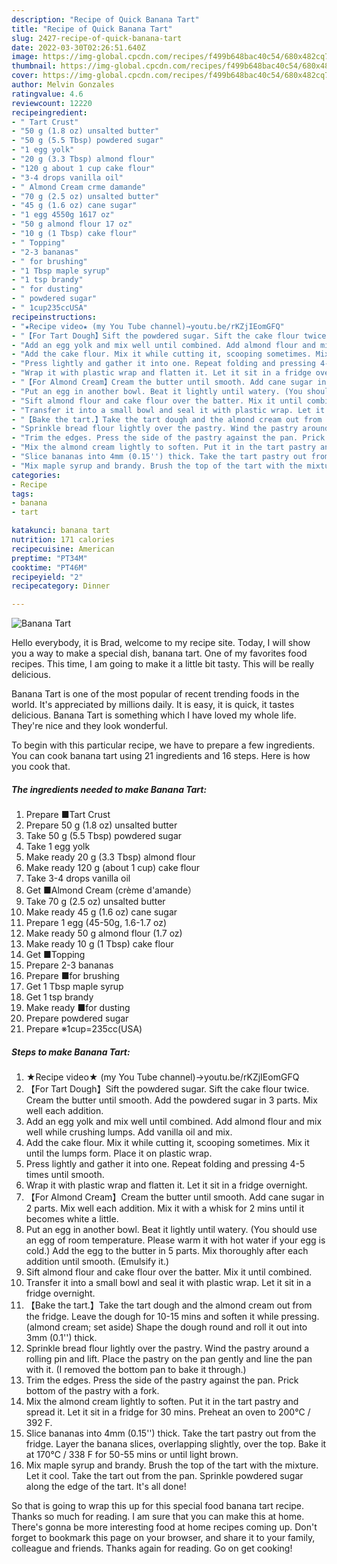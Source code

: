 ```yaml
---
description: "Recipe of Quick Banana Tart"
title: "Recipe of Quick Banana Tart"
slug: 2427-recipe-of-quick-banana-tart
date: 2022-03-30T02:26:51.640Z
image: https://img-global.cpcdn.com/recipes/f499b648bac40c54/680x482cq70/banana-tart-recipe-main-photo.jpg
thumbnail: https://img-global.cpcdn.com/recipes/f499b648bac40c54/680x482cq70/banana-tart-recipe-main-photo.jpg
cover: https://img-global.cpcdn.com/recipes/f499b648bac40c54/680x482cq70/banana-tart-recipe-main-photo.jpg
author: Melvin Gonzales
ratingvalue: 4.6
reviewcount: 12220
recipeingredient:
- " Tart Crust"
- "50 g (1.8 oz) unsalted butter"
- "50 g (5.5 Tbsp) powdered sugar"
- "1 egg yolk"
- "20 g (3.3 Tbsp) almond flour"
- "120 g about 1 cup cake flour"
- "3-4 drops vanilla oil"
- " Almond Cream crme damande"
- "70 g (2.5 oz) unsalted butter"
- "45 g (1.6 oz) cane sugar"
- "1 egg 4550g 1617 oz"
- "50 g almond flour 17 oz"
- "10 g (1 Tbsp) cake flour"
- " Topping"
- "2-3 bananas"
- " for brushing"
- "1 Tbsp maple syrup"
- "1 tsp brandy"
- " for dusting"
- " powdered sugar"
- " 1cup235ccUSA"
recipeinstructions:
- "★Recipe video★ (my You Tube channel)→youtu.be/rKZjIEomGFQ"
- "【For Tart Dough】Sift the powdered sugar. Sift the cake flour twice. Cream the butter until smooth. Add the powdered sugar in 3 parts. Mix well each addition."
- "Add an egg yolk and mix well until combined. Add almond flour and mix well while crushing lumps. Add vanilla oil and mix."
- "Add the cake flour. Mix it while cutting it, scooping sometimes. Mix it until the lumps form. Place it on plastic wrap."
- "Press lightly and gather it into one. Repeat folding and pressing 4-5 times until smooth."
- "Wrap it with plastic wrap and flatten it. Let it sit in a fridge overnight."
- "【For Almond Cream】Cream the butter until smooth. Add cane sugar in 2 parts. Mix well each addition. Mix it with a whisk for 2 mins until it becomes white a little."
- "Put an egg in another bowl. Beat it lightly until watery. (You should use an egg of room temperature. Please warm it with hot water if your egg is cold.) Add the egg to the butter in 5 parts. Mix thoroughly after each addition until smooth. (Emulsify it.)"
- "Sift almond flour and cake flour over the batter. Mix it until combined."
- "Transfer it into a small bowl and seal it with plastic wrap. Let it sit in a fridge overnight."
- "【Bake the tart.】Take the tart dough and the almond cream out from the fridge. Leave the dough for 10-15 mins and soften it while pressing. (almond cream; set aside) Shape the dough round and roll it out into 3mm (0.1'') thick."
- "Sprinkle bread flour lightly over the pastry. Wind the pastry around a rolling pin and lift. Place the pastry on the pan gently and line the pan with it. (I removed the bottom pan to bake it through.)"
- "Trim the edges. Press the side of the pastry against the pan. Prick bottom of the pastry with a fork."
- "Mix the almond cream lightly to soften. Put it in the tart pastry and spread it. Let it sit in a fridge for 30 mins. Preheat an oven to 200℃ / 392 F."
- "Slice bananas into 4mm (0.15'') thick. Take the tart pastry out from the fridge. Layer the banana slices, overlapping slightly, over the top. Bake it at 170℃ / 338 F for 50-55 mins or until light brown."
- "Mix maple syrup and brandy. Brush the top of the tart with the mixture. Let it cool. Take the tart out from the pan. Sprinkle powdered sugar along the edge of the tart. It's all done!"
categories:
- Recipe
tags:
- banana
- tart

katakunci: banana tart 
nutrition: 171 calories
recipecuisine: American
preptime: "PT34M"
cooktime: "PT46M"
recipeyield: "2"
recipecategory: Dinner

---
```



![Banana Tart](https://img-global.cpcdn.com/recipes/f499b648bac40c54/680x482cq70/banana-tart-recipe-main-photo.jpg)

Hello everybody, it is Brad, welcome to my recipe site. Today, I will show you a way to make a special dish, banana tart. One of my favorites food recipes. This time, I am going to make it a little bit tasty. This will be really delicious.

Banana Tart is one of the most popular of recent trending foods in the world. It's appreciated by millions daily. It is easy, it is quick, it tastes delicious. Banana Tart is something which I have loved my whole life. They're nice and they look wonderful.




To begin with this particular recipe, we have to prepare a few ingredients. You can cook banana tart using 21 ingredients and 16 steps. Here is how you cook that.

<!--inarticleads1-->

##### The ingredients needed to make Banana Tart:

1. Prepare  ■Tart Crust
1. Prepare 50 g (1.8 oz) unsalted butter
1. Take 50 g (5.5 Tbsp) powdered sugar
1. Take 1 egg yolk
1. Make ready 20 g (3.3 Tbsp) almond flour
1. Make ready 120 g (about 1 cup) cake flour
1. Take 3-4 drops vanilla oil
1. Get  ■Almond Cream (crème d'amande）
1. Take 70 g (2.5 oz) unsalted butter
1. Make ready 45 g (1.6 oz) cane sugar
1. Prepare 1 egg (45-50g, 1.6-1.7 oz)
1. Make ready 50 g almond flour (1.7 oz)
1. Make ready 10 g (1 Tbsp) cake flour
1. Get  ■Topping
1. Prepare 2-3 bananas
1. Prepare  ■for brushing
1. Get 1 Tbsp maple syrup
1. Get 1 tsp brandy
1. Make ready  ■for dusting
1. Prepare  powdered sugar
1. Prepare  ※1cup=235cc(USA)




<!--inarticleads2-->

##### Steps to make Banana Tart:

1. ★Recipe video★ (my You Tube channel)→youtu.be/rKZjIEomGFQ
1. 【For Tart Dough】Sift the powdered sugar. Sift the cake flour twice. Cream the butter until smooth. Add the powdered sugar in 3 parts. Mix well each addition.
1. Add an egg yolk and mix well until combined. Add almond flour and mix well while crushing lumps. Add vanilla oil and mix.
1. Add the cake flour. Mix it while cutting it, scooping sometimes. Mix it until the lumps form. Place it on plastic wrap.
1. Press lightly and gather it into one. Repeat folding and pressing 4-5 times until smooth.
1. Wrap it with plastic wrap and flatten it. Let it sit in a fridge overnight.
1. 【For Almond Cream】Cream the butter until smooth. Add cane sugar in 2 parts. Mix well each addition. Mix it with a whisk for 2 mins until it becomes white a little.
1. Put an egg in another bowl. Beat it lightly until watery. (You should use an egg of room temperature. Please warm it with hot water if your egg is cold.) Add the egg to the butter in 5 parts. Mix thoroughly after each addition until smooth. (Emulsify it.)
1. Sift almond flour and cake flour over the batter. Mix it until combined.
1. Transfer it into a small bowl and seal it with plastic wrap. Let it sit in a fridge overnight.
1. 【Bake the tart.】Take the tart dough and the almond cream out from the fridge. Leave the dough for 10-15 mins and soften it while pressing. (almond cream; set aside) Shape the dough round and roll it out into 3mm (0.1'') thick.
1. Sprinkle bread flour lightly over the pastry. Wind the pastry around a rolling pin and lift. Place the pastry on the pan gently and line the pan with it. (I removed the bottom pan to bake it through.)
1. Trim the edges. Press the side of the pastry against the pan. Prick bottom of the pastry with a fork.
1. Mix the almond cream lightly to soften. Put it in the tart pastry and spread it. Let it sit in a fridge for 30 mins. Preheat an oven to 200℃ / 392 F.
1. Slice bananas into 4mm (0.15'') thick. Take the tart pastry out from the fridge. Layer the banana slices, overlapping slightly, over the top. Bake it at 170℃ / 338 F for 50-55 mins or until light brown.
1. Mix maple syrup and brandy. Brush the top of the tart with the mixture. Let it cool. Take the tart out from the pan. Sprinkle powdered sugar along the edge of the tart. It's all done!




So that is going to wrap this up for this special food banana tart recipe. Thanks so much for reading. I am sure that you can make this at home. There's gonna be more interesting food at home recipes coming up. Don't forget to bookmark this page on your browser, and share it to your family, colleague and friends. Thanks again for reading. Go on get cooking!
